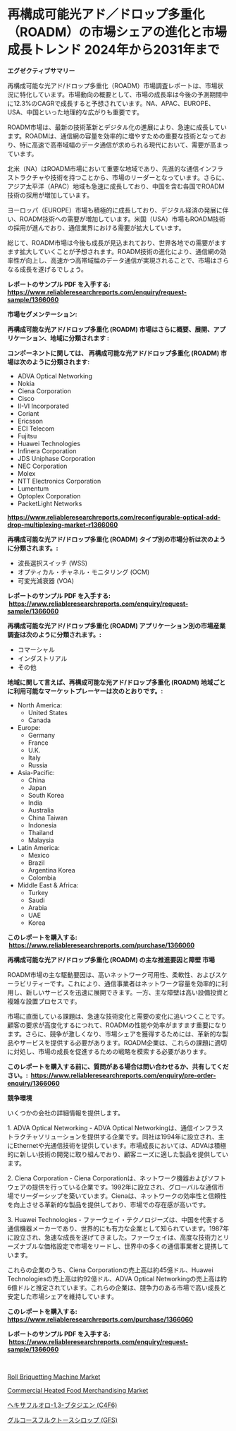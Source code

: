<p><h1>再構成可能光アド／ドロップ多重化（ROADM）の市場シェアの進化と市場成長トレンド 2024年から2031年まで</h1></p><p><strong>エグゼクティブサマリー</strong></p>
<p><p>再構成可能な光アド/ドロップ多重化（ROADM）市場調査レポートは、市場状況に特化しています。市場動向の概要として、市場の成長率は今後の予測期間中に12.3%のCAGRで成長すると予想されています。NA、APAC、EUROPE、USA、中国といった地理的な広がりも重要です。</p><p>ROADM市場は、最新の技術革新とデジタル化の進展により、急速に成長しています。ROADMは、通信網の容量を効率的に増やすための重要な技術となっており、特に高速で高帯域幅のデータ通信が求められる現代において、需要が高まっています。</p><p>北米（NA）はROADM市場において重要な地域であり、先進的な通信インフラストラクチャや技術を持つことから、市場のリーダーとなっています。さらに、アジア太平洋（APAC）地域も急速に成長しており、中国を含む各国でROADM技術の採用が増加しています。</p><p>ヨーロッパ（EUROPE）市場も積極的に成長しており、デジタル経済の発展に伴い、ROADM技術への需要が増加しています。米国（USA）市場もROADM技術の採用が進んでおり、通信業界における需要が拡大しています。</p><p>総じて、ROADM市場は今後も成長が見込まれており、世界各地での需要がますます拡大していくことが予想されます。ROADM技術の進化により、通信網の効率性が向上し、高速かつ高帯域幅のデータ通信が実現されることで、市場はさらなる成長を遂げるでしょう。</p></p>
<p><strong>レポートのサンプル PDF を入手する: <a href="https://www.reliableresearchreports.com/enquiry/request-sample/1366060">https://www.reliableresearchreports.com/enquiry/request-sample/1366060</a></strong></p>
<p><strong>市場セグメンテーション:</strong></p>
<p><strong> 再構成可能な光アド/ドロップ多重化 (ROADM) 市場はさらに概要、展開、アプリケーション、地域に分類されます :</strong></p>
<p><strong>コンポーネントに関しては、 再構成可能な光アド/ドロップ多重化 (ROADM) 市場は次のように分類されます: &nbsp;</strong></p>
<p><ul><li>ADVA Optical Networking</li><li>Nokia</li><li>Ciena Corporation</li><li>Cisco</li><li>II-VI Incorporated</li><li>Coriant</li><li>Ericsson</li><li>ECI Telecom</li><li>Fujitsu</li><li>Huawei Technologies</li><li>Infinera Corporation</li><li>JDS Uniphase Corporation</li><li>NEC Corporation</li><li>Molex</li><li>NTT Electronics Corporation</li><li>Lumentum</li><li>Optoplex Corporation</li><li>PacketLight Networks</li></ul></p>
<p><strong><a href="https://www.reliableresearchreports.com/reconfigurable-optical-add-drop-multiplexing-market-r1366060">https://www.reliableresearchreports.com/reconfigurable-optical-add-drop-multiplexing-market-r1366060</a></strong></p>
<p><strong> 再構成可能な光アド/ドロップ多重化 (ROADM) タイプ別の市場分析は次のように分類されます。:</strong></p>
<p><ul><li>波長選択スイッチ (WSS)</li><li>オプティカル・チャネル・モニタリング (OCM)</li><li>可変光減衰器 (VOA)</li></ul></p>
<p><strong>レポートのサンプル PDF を入手する: &nbsp;<a href="https://www.reliableresearchreports.com/enquiry/request-sample/1366060">https://www.reliableresearchreports.com/enquiry/request-sample/1366060</a></strong></p>
<p><strong> 再構成可能な光アド/ドロップ多重化 (ROADM) アプリケーション別の市場産業調査は次のように分類されます。:</strong></p>
<p><ul><li>コマーシャル</li><li>インダストリアル</li><li>その他</li></ul></p>
<p><strong>地域に関して言えば、再構成可能な光アド/ドロップ多重化 (ROADM) 地域ごとに利用可能なマーケットプレーヤーは次のとおりです。:</strong></p>
<p><ul>
    <li>
        North America:
        <ul>
            <li>United States</li>
            <li>Canada</li>
        </ul>
    </li>
    <li>
        Europe:
        <ul>
            <li>Germany</li>
            <li>France</li>
            <li>U.K.</li>
            <li>Italy</li>
            <li>Russia</li>
        </ul>
    </li>
    <li>
        Asia-Pacific:
        <ul>
            <li>China</li>
            <li>Japan</li>
            <li>South Korea</li>
            <li>India</li>
            <li>Australia</li>
            <li>China Taiwan</li>
            <li>Indonesia</li>
            <li>Thailand</li>
            <li>Malaysia</li>
        </ul>
    </li>
    <li>
        Latin America:
        <ul>
            <li>Mexico</li>
            <li>Brazil</li>
            <li>Argentina Korea</li>
            <li>Colombia</li>
        </ul>
    </li>
    <li>
        Middle East & Africa:
        <ul>
            <li>Turkey</li>
            <li>Saudi</li>
            <li>Arabia</li>
            <li>UAE</li>
            <li>Korea</li>
        </ul>
    </li>
    </ul></p>
<p><strong>このレポートを購入する: &nbsp;<a href="https://www.reliableresearchreports.com/purchase/1366060">https://www.reliableresearchreports.com/purchase/1366060</a></strong></p>
<p><strong>再構成可能な光アド/ドロップ多重化 (ROADM) の主な推進要因と障壁 市場</strong></p>
<p><p>ROADM市場の主な駆動要因は、高いネットワーク可用性、柔軟性、およびスケーラビリティーです。これにより、通信事業者はネットワーク容量を効率的に利用し、新しいサービスを迅速に展開できます。一方、主な障壁は高い設備投資と複雑な設置プロセスです。</p><p>市場に直面している課題は、急速な技術変化と需要の変化に追いつくことです。顧客の要求が高度化するにつれて、ROADMの性能や効率がますます重要になります。さらに、競争が激しくなり、市場シェアを獲得するためには、革新的な製品やサービスを提供する必要があります。ROADM企業は、これらの課題に適切に対処し、市場の成長を促進するための戦略を模索する必要があります。</p></p>
<p><strong>このレポートを購入する前に、質問がある場合は問い合わせるか、共有してください。:&nbsp; <a href="https://www.reliableresearchreports.com/enquiry/pre-order-enquiry/1366060">https://www.reliableresearchreports.com/enquiry/pre-order-enquiry/1366060</a></strong></p>
<p><strong>競争環境</strong></p>
<p><p>いくつかの会社の詳細情報を提供します。</p><p>1. ADVA Optical Networking - ADVA Optical Networkingは、通信インフラストラクチャソリューションを提供する企業です。同社は1994年に設立され、主にEthernetや光通信技術を提供しています。市場成長においては、ADVAは積極的に新しい技術の開発に取り組んでおり、顧客ニーズに適した製品を提供しています。</p><p>2. Ciena Corporation - Ciena Corporationは、ネットワーク機器およびソフトウェアの提供を行っている企業です。1992年に設立され、グローバルな通信市場でリーダーシップを築いています。Cienaは、ネットワークの効率性と信頼性を向上させる革新的な製品を提供しており、市場での存在感が高いです。</p><p>3. Huawei Technologies - ファーウェイ・テクノロジーズは、中国を代表する通信機器メーカーであり、世界的にも有力な企業として知られています。1987年に設立され、急速な成長を遂げてきました。ファーウェイは、高度な技術力とリーズナブルな価格設定で市場をリードし、世界中の多くの通信事業者と提携しています。</p><p>これらの企業のうち、Ciena Corporationの売上高は約45億ドル、Huawei Technologiesの売上高は約92億ドル、ADVA Optical Networkingの売上高は約6億ドルと推定されています。これらの企業は、競争力のある市場で高い成長と安定した市場シェアを維持しています。</p></p>
<p><strong>このレポートを購入する: &nbsp; <a href="https://www.reliableresearchreports.com/purchase/1366060">https://www.reliableresearchreports.com/purchase/1366060</a></strong></p>
<p><strong>レポートのサンプル PDF を入手する: &nbsp;<a href="https://www.reliableresearchreports.com/enquiry/request-sample/1366060">https://www.reliableresearchreports.com/enquiry/request-sample/1366060</a></strong><strong></strong></p>
<p>&nbsp;</p>
<p><p><a href="https://github.com/SheilaBruen2023/Market-Research-Report-List-1/blob/main/roll-briquetting-machine-market.md">Roll Briquetting Machine Market</a></p><p><a href="https://github.com/arionmp/Market-Research-Report-List-3/blob/main/commercial-heated-food-merchandising-market.md">Commercial Heated Food Merchandising Market</a></p><p><a href="https://github.com/GiovaniLeannon/Market-Research-Report-List-1/blob/main/578629688158.md">ヘキサフルオロ-1,3-ブタジエン (C4F6)</a></p><p><a href="https://github.com/DanykaKilback/Market-Research-Report-List-1/blob/main/566475888159.md">グルコースフルクトースシロップ (GFS)</a></p></p>